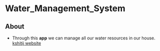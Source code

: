 # Water_Management_System

## About 

+ Through this **app** we can manage all our water resources in our house.<br>
[kshitij website](ckshitij.github.io)
